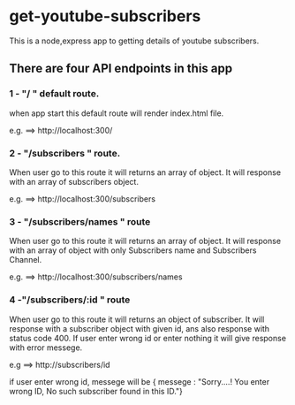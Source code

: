 # get-youtube-subscribers

This is a node,express app to getting details of youtube subscribers.

## There are four API endpoints in this app

### 1 - "/ " default route.

when app start this default route will render index.html file.

e.g. ==> http://localhost:300/

### 2 - "/subscribers "  route.

When user go to this route it will returns an array of object. It will response with an array of subscribers object.

e.g. ==>  http://localhost:300/subscribers

### 3 - "/subscribers/names " route

When user go to this route it will returns an array of object. It will response with an array of object with only Subscribers name and Subscribers Channel.

e.g. ==> http://localhost:300/subscribers/names

### 4 -"/subscribers/:id " route

When user go to this route it will returns an object of subscriber. It will response with a subscriber object with given id, ans also response with status code 400. If user enter wrong id or enter nothing it will give response with error messege.

e.g ==> http://subscribers/id

if user enter wrong id, messege will be { messege : "Sorry....! You enter wrong ID, No such subscriber found in this ID."}

